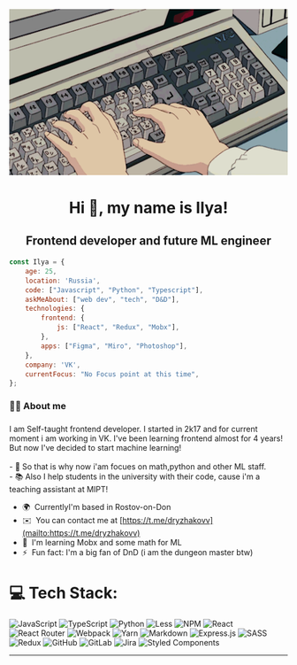 <div align="center">
  <img height="300" width="600" src="./codeImg.gif"  />
</div>

###

<h1 align="center">Hi 👋, my name is Ilya!</h1>

###

<h2 align="center">Frontend developer and future ML engineer</h2>

```javascript
const Ilya = {
    age: 25,
    location: 'Russia',
    code: ["Javascript", "Python", "Typescript"],
    askMeAbout: ["web dev", "tech", "D&D"],
    technologies: {
        frontend: {
            js: ["React", "Redux", "Mobx"],
        },
        apps: ["Figma", "Miro", "Photoshop"],
    },
    company: 'VK',
    currentFocus: "No Focus point at this time",
};
```

###

<h3 align="left">👩‍💻 About me</h3>

###

<p align="left">I am Self-taught frontend developer. I started in 2k17 and for current moment i am working in VK. I've been learning frontend almost for 4 years! But now I've decided to start machine learning!<br><br>- 🔭 So that is why now i'am focues on math,python and other ML staff.<br>- 📚 Also I help students in the university with their code, cause i'm a teaching assistant at MIPT!</p>


* 🌍  CurrentlyI'm based in Rostov-on-Don
* ✉️  You can contact me at [https://t.me/dryzhakovv](mailto:https://t.me/dryzhakovv)
* 🧠  I'm learning Mobx and some math for ML
* ⚡  Fun fact: I'm a big fan of DnD (i am the dungeon master btw)


# 💻 Tech Stack:
![JavaScript](https://img.shields.io/badge/javascript-%23323330.svg?style=for-the-badge&logo=javascript&logoColor=%23F7DF1E) ![TypeScript](https://img.shields.io/badge/typescript-%23007ACC.svg?style=for-the-badge&logo=typescript&logoColor=white) ![Python](https://img.shields.io/badge/python-3670A0?style=for-the-badge&logo=python&logoColor=ffdd54) ![Less](https://img.shields.io/badge/less-2B4C80?style=for-the-badge&logo=less&logoColor=white) ![NPM](https://img.shields.io/badge/NPM-%23CB3837.svg?style=for-the-badge&logo=npm&logoColor=white) ![React](https://img.shields.io/badge/react-%2320232a.svg?style=for-the-badge&logo=react&logoColor=%2361DAFB) ![React Router](https://img.shields.io/badge/React_Router-CA4245?style=for-the-badge&logo=react-router&logoColor=white) ![Webpack](https://img.shields.io/badge/webpack-%238DD6F9.svg?style=for-the-badge&logo=webpack&logoColor=black) ![Yarn](https://img.shields.io/badge/yarn-%232C8EBB.svg?style=for-the-badge&logo=yarn&logoColor=white) ![Markdown](https://img.shields.io/badge/markdown-%23000000.svg?style=for-the-badge&logo=markdown&logoColor=white) ![Express.js](https://img.shields.io/badge/express.js-%23404d59.svg?style=for-the-badge&logo=express&logoColor=%2361DAFB) ![SASS](https://img.shields.io/badge/SASS-hotpink.svg?style=for-the-badge&logo=SASS&logoColor=white) ![Redux](https://img.shields.io/badge/redux-%23593d88.svg?style=for-the-badge&logo=redux&logoColor=white) ![GitHub](https://img.shields.io/badge/github-%23121011.svg?style=for-the-badge&logo=github&logoColor=white) ![GitLab](https://img.shields.io/badge/gitlab-%23181717.svg?style=for-the-badge&logo=gitlab&logoColor=white) ![Jira](https://img.shields.io/badge/jira-%230A0FFF.svg?style=for-the-badge&logo=jira&logoColor=white) ![Styled Components](https://img.shields.io/badge/styled--components-DB7093?style=for-the-badge&logo=styled-components&logoColor=white)

---

